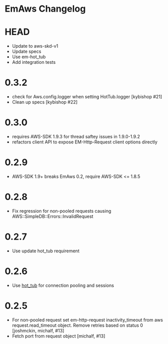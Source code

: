EmAws Changelog
=====================

HEAD
=======

- Update to aws-skd-v1
- Update specs
- Use em-hot_tub
- Add integration tests

0.3.2
=======

- check for Aws.config.logger when setting HotTub.logger [kybishop #21]
- Clean up specs [kybishop #22]

0.3.0
=======

- requires AWS-SDK 1.9.3 for thread saftey issues in 1.9.0-1.9.2
- refactors client API to expose EM-Http-Request client options directly

0.2.9
=======

- AWS-SDK 1.9+ breaks EmAws 0.2, require AWS-SDK <= 1.8.5

0.2.8
=======

- Fix regression for non-pooled requests causing AWS::SimpleDB::Errors::InvalidRequest

0.2.7
=======

- Use update hot_tub requirement

0.2.6
=======

- Use [hot_tub](https://github.com/JoshMcKin/hot_tub) for connection pooling and sessions

0.2.5
=======

- For non-pooled request set em-http-request inactivity_timeout from aws request.read_timeout object. Remove retries based on status 0 [joshmckin, michalf, #13]
- Fetch port from request object [michalf, #13]